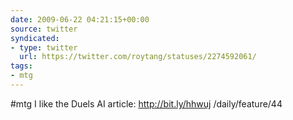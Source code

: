```yaml
---
date: 2009-06-22 04:21:15+00:00
source: twitter
syndicated:
- type: twitter
  url: https://twitter.com/roytang/statuses/2274592061/
tags:
- mtg
---
```


#mtg I like the Duels AI article: http://bit.ly/hhwuj
/daily/feature/44
